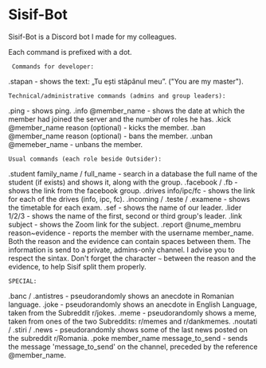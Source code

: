 # Sisif-Bot
Sisif-Bot is a Discord bot I made for my colleagues. 

Each command is prefixed with a dot.


     Commands for developer:
.stapan - shows the text: „Tu ești stăpânul meu”. ("You are my master").

    Technical/administrative commands (admins and group leaders):
.ping - shows ping.
.info @member_name - shows the date at which the member had joined the server and the number of roles he has.
.kick @member_name reason (optional) - kicks the member.
.ban @member_name reason (optional) - bans the member.
.unban @memeber_name - unbans the member.

    Usual commands (each role beside Outsider):
.student family_name / full_name - search in a database the full name of the student (if exists) and shows it, along with the group.
.facebook / .fb - shows the link from the facebook group.
.drives info/ipc/fc - shows the link for each of the drives (info, ipc, fc).
.incoming / .teste / .examene - shows the timetable for each exam.
.sef - shows the name of our leader.
.lider 1/2/3 - shows the name of the first, second or third group's leader.
.link subject - shows the Zoom link for the subject.
.report @nume_membru reason~evidence   - reports the member with the username member_name. Both the reason and the evidence can contain spaces between them. The information is send to a private, admins-only channel. I advise you to respect the sintax. Don't forget the character `~` between the reason and the evidence, to help Sisif split them properly.

    SPECIAL:
   .banc / .antistres - pseudorandomly shows an anecdote in Romanian language. 
   .joke - pseudorandomly shows an anecdote in English Language, taken from the Subreddit r/jokes. 
   .meme - pseudorandomly shows a meme, taken from ones of the two Subreddits: r/memes and r/dankmemes. 
 .noutati / .stiri / .news - pseudorandomly shows some of the last news posted on the subreddit r/Romania. 
   .poke member_name message_to_send - sends the message 'message_to_send' on the channel, preceded by the reference @member_name. 
